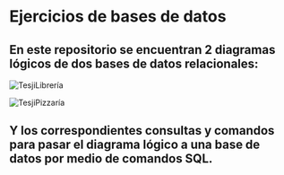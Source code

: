 # Ejercicios de bases de datos 

## En este repositorio se encuentran 2 diagramas lógicos de dos bases de datos relacionales:

![TesjiLibrería](https://user-images.githubusercontent.com/63415652/101246147-0eda7b00-36d7-11eb-8b0c-9e4e1860b824.PNG)

![TesjiPizzaría](https://user-images.githubusercontent.com/63415652/101246149-11d56b80-36d7-11eb-9dd9-254380596964.PNG)

## Y los correspondientes consultas y comandos para pasar el diagrama lógico a una base de datos por medio de comandos SQL. 
